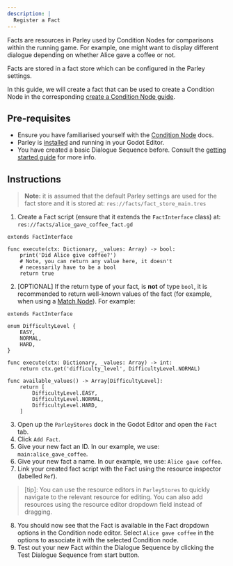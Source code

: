 ```yaml
---
description: |
  Register a Fact
---
```


Facts are resources in Parley used by Condition Nodes for comparisons within the
running game. For example, one might want to display different dialogue
depending on whether Alice gave a coffee or not.

Facts are stored in a fact store which can be configured in the Parley settings.

In this guide, we will create a fact that can be used to create a Condition Node
in the corresponding
[create a Condition Node guide](./create-condition-node.md).

## Pre-requisites

- Ensure you have familiarised yourself with the
  [Condition Node](../nodes/condition-node.md) docs.
- Parley is [installed](./installation.md) and running in your Godot Editor.
- You have created a basic Dialogue Sequence before. Consult the
  [getting started guide](./create-dialogue-sequence.md) for more info.

## Instructions

> **Note:** it is assumed that the default Parley settings are used for the fact
> store and it is stored at: `res://facts/fact_store_main.tres`

1. Create a Fact script (ensure that it extends the `FactInterface` class) at:
   `res://facts/alice_gave_coffee_fact.gd`

```gdscript
extends FactInterface

func execute(ctx: Dictionary, _values: Array) -> bool:
	print('Did Alice give coffee?')
	# Note, you can return any value here, it doesn't
	# necessarily have to be a bool
	return true
```

2. [OPTIONAL] If the return type of your fact, is **not** of type `bool`, it is
   recommended to return well-known values of the fact (for example, when using
   a [Match Node](../nodes/match-node.md)). For example:

```gdscript
extends FactInterface

enum DifficultyLevel {
	EASY,
	NORMAL,
	HARD,
}

func execute(ctx: Dictionary, _values: Array) -> int:
	return ctx.get('difficulty_level', DifficultyLevel.NORMAL)

func available_values() -> Array[DifficultyLevel]:
	return [
		DifficultyLevel.EASY,
		DifficultyLevel.NORMAL,
		DifficultyLevel.HARD,
	]
```

3. Open up the `ParleyStores` dock in the Godot Editor and open the `Fact` tab.
4. Click `Add Fact`.
5. Give your new fact an ID. In our example, we use: `main:alice_gave_coffee`.
6. Give your new fact a name. In our example, we use: `Alice gave coffee`.
7. Link your created fact script with the Fact using the resource inspector
   (labelled `Ref`).

> [tip]: You can use the resource editors in `ParleyStores` to quickly navigate
> to the relevant resource for editing. You can also add resources using the
> resource editor dropdown field instead of dragging.

8. You should now see that the Fact is available in the Fact dropdown options in
   the Condition node editor. Select `Alice gave coffee` in the options to
   associate it with the selected Condition node.
9. Test out your new Fact within the Dialogue Sequence by clicking the Test
   Dialogue Sequence from start button.

